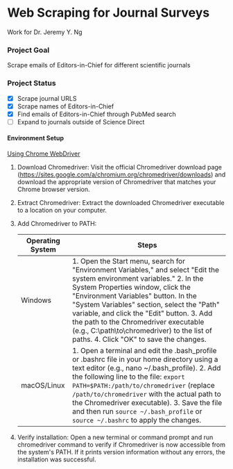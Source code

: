 # Web  Scraping for Journal Surveys
Work for Dr. Jeremy Y. Ng

### Project Goal
Scrape emails of Editors-in-Chief for different scientific journals

### Project Status
- [x] Scrape journal URLS
- [x] Scrape names of Editors-in-Chief
- [x] Find emails of Editors-in-Chief through PubMed search
- [ ] Expand to journals outside of Science Direct 

#### Environment Setup
<ins>Using Chrome WebDriver</ins>
1. Download Chromedriver: Visit the official Chromedriver download page (https://sites.google.com/a/chromium.org/chromedriver/downloads) and download the appropriate version of Chromedriver that matches your Chrome browser version.

2. Extract Chromedriver: Extract the downloaded Chromedriver executable to a location on your computer.

3. Add Chromedriver to PATH:

   | Operating System | Steps |
   | --- | --- |
   | Windows | 1. Open the Start menu, search for "Environment Variables," and select "Edit the system environment variables." 2. In the System Properties window, click the "Environment Variables" button. In the "System Variables" section, select the "Path" variable, and click the "Edit" button. 3. Add the path to the Chromedriver executable (e.g., C:\path\to\chromedriver) to the list of paths. 4. Click "OK" to save the changes. |
   | macOS/Linux | 1. Open a terminal and edit the .bash_profile or .bashrc file in your home directory using a text editor (e.g., nano ~/.bash_profile). 2. Add the following line to the file: `export PATH=$PATH:/path/to/chromedriver` (replace `/path/to/chromedriver` with the actual path to the Chromedriver executable). 3. Save the file and then run `source ~/.bash_profile` or `source ~/.bashrc` to apply the changes. |


4. Verify installation: Open a new terminal or command prompt and run chromedriver command to verify if Chromedriver is now accessible from the system's PATH. If it prints version information without any errors, the installation was successful. 